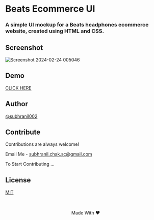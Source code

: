 # Beats Ecommerce UI

### A simple UI mockup for a Beats headphones ecommerce website, created using HTML and CSS.

## Screenshot

![Screenshot 2024-02-24 005046](https://github.com/subhranil002/Beats-Ecommerce-UI/assets/106914208/688a777a-834c-4b13-870e-6648eb6318f6)

## Demo

[CLICK HERE](https://beats-ecommerce-ui.netlify.app)

## Author

[@subhranil002](https://www.github.com/subhranil002)

## Contribute

Contributions are always welcome!

Email Me - subhranil.chak.sc@gmail.com

To Start Contributing ...


## License

[MIT](https://github.com/subhranil002/Beats-Ecommerce-UI?tab=MIT-1-ov-file)
<br/><br/><br/>
<p align="center">Made With ❤️</p>
